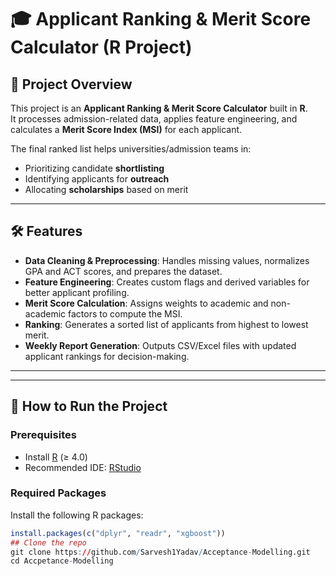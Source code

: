 # 🎓 Applicant Ranking & Merit Score Calculator (R Project)

## 📌 Project Overview
This project is an **Applicant Ranking & Merit Score Calculator** built in **R**.  
It processes admission-related data, applies feature engineering, and calculates a **Merit Score Index (MSI)** for each applicant.  

The final ranked list helps universities/admission teams in:
- Prioritizing candidate **shortlisting**
- Identifying applicants for **outreach**
- Allocating **scholarships** based on merit

---

## 🛠 Features
- **Data Cleaning & Preprocessing**: Handles missing values, normalizes GPA and ACT scores, and prepares the dataset.
- **Feature Engineering**: Creates custom flags and derived variables for better applicant profiling.
- **Merit Score Calculation**: Assigns weights to academic and non-academic factors to compute the MSI.
- **Ranking**: Generates a sorted list of applicants from highest to lowest merit.
- **Weekly Report Generation**: Outputs CSV/Excel files with updated applicant rankings for decision-making.

---


---

## 🚀 How to Run the Project

### Prerequisites
- Install [R](https://cran.r-project.org/) (≥ 4.0)
- Recommended IDE: [RStudio](https://posit.co/download/rstudio-desktop/)

### Required Packages
Install the following R packages:
```R
install.packages(c("dplyr", "readr", "xgboost"))
## Clone the repo
git clone https://github.com/Sarvesh1Yadav/Acceptance-Modelling.git
cd Accpetance-Modelling

